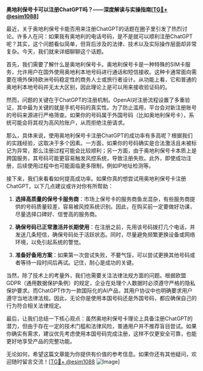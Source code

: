 **奥地利保号卡可以注册ChatGPT吗？——深度解读与实操指南[[TG💪+ @esim1088](https://t.me/s/esim1088)]**

最近，关于奥地利保号卡能否用来注册ChatGPT的话题在圈子里引发了热烈讨论。许多人在问：如果我有奥地利的电话号码，是不是就可以顺利注册ChatGPT呢？其实，这个问题看似简单，但背后涉及的法律、技术以及实际操作层面却非常复杂。今天，我们就来详细聊聊这个话题。

首先，我们需要了解什么是奥地利保号卡。奥地利保号卡是一种特殊的SIM卡服务，允许用户在国外使用奥地利本地号码进行通话和短信接收。这种卡通常面向需要在境外保持欧洲号码稳定性的商务人士或旅行者设计。从功能上看，它和普通的奥地利本地号码并无太大区别，因此理论上是可以用来接收验证码的。

然而，问题的关键在于ChatGPT的注册机制。OpenAI对注册流程设置了多重验证，其中最为关键的就是手机号码的真实性。为了防止滥用，平台会对新注册账号的号码来源进行严格筛查。如果你的号码属于外国号码（比如奥地利保号卡），系统可能会将其视为高风险账户，从而拒绝注册请求。

那么，具体来说，使用奥地利保号卡注册ChatGPT的成功率有多高呢？根据我们的实践经验，这取决于多个因素。一方面，如果你的号码确实是合法激活且未被标记为异常，那么注册过程可能会比较顺利；另一方面，由于奥地利保号卡本质上是跨国服务，其号码可能更容易触发风控系统，导致注册失败。此外，即使成功注册，后续使用过程中也可能面临更多限制，例如IP地址检测等。

接下来，我们来看看如何提高成功率。如果你真的想尝试用奥地利保号卡注册ChatGPT，以下几点建议或许对你有所帮助：

1. **选择高质量的保号卡服务商**：市场上保号卡的服务商鱼龙混杂，有些服务商提供的号码质量较差，容易被风控系统识别。因此，在购买前一定要做好功课，尽量选择口碑好、信誉高的服务商。
   
2. **确保号码已正常激活并长期使用**：在注册之前，先用该号码拨打几个电话，并发送几条短信，确保号码处于活跃状态。同时，尽量避免频繁更换设备或网络环境，以免引起系统的警觉。

3. **准备好备用方案**：如果第一次尝试失败，不要气馁，可以尝试更换其他号码或者等待一段时间后再试。记住，耐心是成功的关键。

当然，除了技术上的考量外，我们也需要关注法律法规方面的问题。根据欧盟GDPR（通用数据保护条例）的规定，企业在处理个人数据时必须遵守严格的隐私保护要求。而ChatGPT作为一款国际化的AI产品，其用户协议中也明确要求用户遵守当地法律法规。因此，无论你是使用本国号码还是外国号码，都应确保自己的行为符合相关法律规定。

最后，让我们总结一下核心观点：虽然奥地利保号卡理论上具备注册ChatGPT的潜力，但由于存在一定的技术门槛和法律风险，普通用户并不推荐盲目尝试。如果你确实有需求，建议优先考虑使用本国号码完成注册，这样不仅更安全可靠，也能更好地享受产品的完整功能。

无论如何，希望这篇文章能为你提供有价值的参考信息。如果你还有其他疑问，欢迎随时留言交流！[[TG💪+ @esim1088](https://t.me/s/esim1088) ![Image](https://i.postimg.cc/4NQfJmqS/Snipaste-2025-05-13-00-14-12.png)]